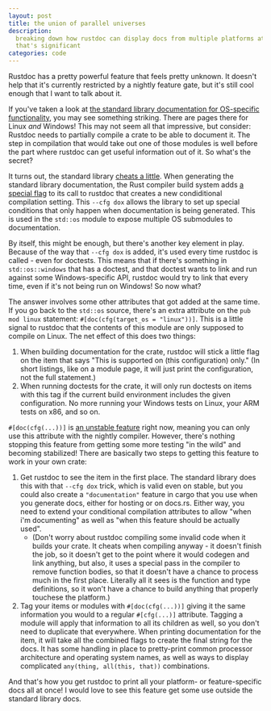 ```yaml
---
layout: post
title: the union of parallel universes
description:
  breaking down how rustdoc can display docs from multiple platforms at the same time, and why
  that's significant
categories: code
---
```


Rustdoc has a pretty powerful feature that feels pretty unknown. It doesn't help that it's currently
restricted by a nightly feature gate, but it's still cool enough that I want to talk about it.

If you've taken a look at [the standard library documentation for OS-specific
functionality][std::os], you may see something striking. There are pages there for Linux *and*
Windows! This may not seem all that impressive, but consider: Rustdoc needs to partially compile a
crate to be able to document it. The step in compilation that would take out one of those modules is
well before the part where rustdoc can get useful information out of it. So what's the secret?

[std::os]: https://doc.rust-lang.org/nightly/std/os/

It turns out, the standard library [cheats a little][cfg-dox]. When generating the standard library
documentation, the Rust compiler build system adds [a special flag][bootstrap-dox] to its call to
rustdoc that creates a new condiditional compilation setting. This `--cfg dox` allows the library to
set up special conditions that only happen when documentation is being generated. This is used in
the `std::os` module to expose multiple OS submodules to documentation.

[cfg-dox]: https://github.com/rust-lang/rust/blob/master/src/libstd/os/mod.rs
[bootstrap-dox]: https://github.com/rust-lang/rust/blob/fedce67cd21dc08ece5a484fe1a060346acac98a/src/bootstrap/bin/rustdoc.rs#L44-L45

By itself, this might be enough, but there's another key element in play. Because of the way that
`--cfg dox` is added, it's used every time rustdoc is called - even for doctests. This means that if
there's something in `std::os::windows` that has a doctest, and that doctest wants to link and run
against some Windows-specific API, rustdoc would try to link that every time, even if it's not being
run on Windows! So now what?

The answer involves some other attributes that got added at the same time. If you go back to the
`std::os` source, there's an extra attribute on the `pub mod linux` statement: `#[doc(cfg(target_os
= "linux"))]`. This is a little signal to rustdoc that the contents of this module are only supposed
to compile on Linux. The net effect of this does two things:

1. When building documentation for the crate, rustdoc will stick a little flag on the item that says
   "This is supported on (this configuration) only." (In short listings, like on a module page, it
   will just print the configuration, not the full statement.)
2. When running doctests for the crate, it will only run doctests on items with this tag if the
   current build environment includes the given configuration. No more running your Windows tests on
   Linux, your ARM tests on x86, and so on.

`#[doc(cfg(...))]` is [an unstable feature][doc-cfg] right now, meaning you can only use this
attribute with the nightly compiler. However, there's nothing stopping this feature from getting
some more testing "in the wild" and becoming stabilized! There are basically two steps to getting
this feature to work in your own crate:

[doc-cfg]: https://github.com/rust-lang/rust/issues/43781

1. Get rustdoc to see the item in the first place. The standard library does this with that `--cfg
   dox` trick, which is valid even on stable, but you could also create a `"documentation"` feature
   in cargo that you use when you generate docs, either for hosting or on docs.rs. Either way, you
   need to extend your conditional compilation attributes to allow "when i'm documenting" as well as
   "when this feature should be actually used".
   * (Don't worry about rustdoc compiling some invalid code when it builds your crate. It cheats
     when compiling anyway - it doesn't finish the job, so it doesn't get to the point where it
     would codegen and link anything, but also, it uses a special pass in the compiler to remove
     function bodies, so that it doesn't have a chance to process much in the first place. Literally
     all it sees is the function and type definitions, so it won't have a chance to build anything
     that properly touchese the platform.)
2. Tag your items or modules with `#[doc(cfg(...))]` giving it the same information you would to a
   regular `#[cfg(...)]` attribute. Tagging a module will apply that information to all its children
   as well, so you don't need to duplicate that everywhere. When printing documentation for the
   item, it will take all the combined flags to create the final string for the docs. It has some
   handling in place to pretty-print common processor architecture and operating system names, as
   well as ways to display complicated `any(thing, all(this, that))` combinations.

And that's how you get rustdoc to print all your platform- or feature-specific docs all at once! I
would love to see this feature get some use outside the standard library docs.
